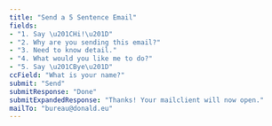 ```yaml
---
title: "Send a 5 Sentence Email"
fields:
- "1. Say \u201CHi!\u201D"
- "2. Why are you sending this email?"
- "3. Need to know detail."
- "4. What would you like me to do?"
- "5. Say \u201CBye\u201D"
ccField: "What is your name?"
submit: "Send"
submitResponse: "Done"
submitExpandedResponse: "Thanks! Your mailclient will now open."
mailTo: "bureau@donald.eu"
---
```

